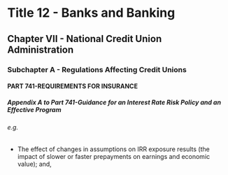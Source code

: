 
# Title 12 - Banks and Banking
## Chapter VII - National Credit Union Administration
### Subchapter A - Regulations Affecting Credit Unions
#### PART 741-REQUIREMENTS FOR INSURANCE
##### Appendix A to Part 741-Guidance for an Interest Rate Risk Policy and an Effective Program
###### e.g.

- The effect of changes in assumptions on IRR exposure results (the impact of slower or faster prepayments on earnings and economic value); and,
